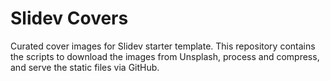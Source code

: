 # Slidev Covers

Curated cover images for Slidev starter template. This repository contains the scripts to download the images from Unsplash, process and compress, and serve the static files via GitHub.
